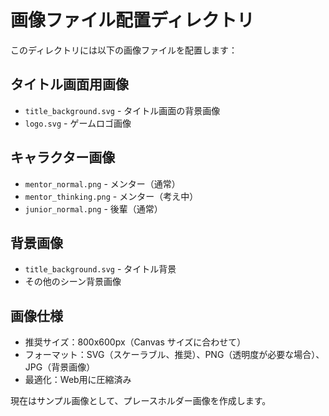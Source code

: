 # 画像ファイル配置ディレクトリ

このディレクトリには以下の画像ファイルを配置します：

## タイトル画面用画像
- `title_background.svg` - タイトル画面の背景画像
- `logo.svg` - ゲームロゴ画像

## キャラクター画像
- `mentor_normal.png` - メンター（通常）
- `mentor_thinking.png` - メンター（考え中）
- `junior_normal.png` - 後輩（通常）

## 背景画像
- `title_background.svg` - タイトル背景
- その他のシーン背景画像

## 画像仕様
- 推奨サイズ：800x600px（Canvas サイズに合わせて）
- フォーマット：SVG（スケーラブル、推奨）、PNG（透明度が必要な場合）、JPG（背景画像）
- 最適化：Web用に圧縮済み

現在はサンプル画像として、プレースホルダー画像を作成します。